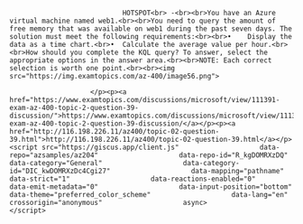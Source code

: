 <p class="card-text">
							
								HOTSPOT<br> -<br><br>You have an Azure virtual machine named web1.<br><br>You need to query the amount of free memory that was available on web1 during the past seven days. The solution must meet the following requirements:<br><br>•	Display the data as a time chart.<br>•	Calculate the average value per hour.<br><br>How should you complete the KQL query? To answer, select the appropriate options in the answer area.<br><br>NOTE: Each correct selection is worth one point.<br><br><img src="https://img.examtopics.com/az-400/image56.png">
							
						</p><p><a href="https://www.examtopics.com/discussions/microsoft/view/111391-exam-az-400-topic-2-question-39-discussion/">https://www.examtopics.com/discussions/microsoft/view/111391-exam-az-400-topic-2-question-39-discussion/</a></p><p><a href="http://116.198.226.11/az400/topic-02-question-39.html">http://116.198.226.11/az400/topic-02-question-39.html</a></p><script src="https://giscus.app/client.js"                    data-repo="azsamples/az204"                    data-repo-id="R_kgDOMRXzDQ"                    data-category="General"                    data-category-id="DIC_kwDOMRXzDc4Cgi27"                    data-mapping="pathname"                    data-strict="1"                    data-reactions-enabled="0"                    data-emit-metadata="0"                    data-input-position="bottom"                    data-theme="preferred_color_scheme"                    data-lang="en"                    crossorigin="anonymous"                    async>                    </script>